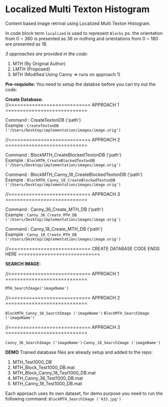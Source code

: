 Localized Multi Texton Histogram
====

Content based image retrival using Localized Multi Texton Histogram.

In code block term `localized` is used to represent `Blocks` ps. the orientation from 0 ~ 360 is presented as 36 or nothing and orientations from 0 ~ 180 are presented as 18.    

*3 approaches are provided in the code:*    
1. MTH  (By Original Author)    
2. LMTH (Proposed)    
3. MTH  (Modified Using Canny => runs on approach 1)     
     
**Pre-requisite:**
You need to setup the databse before you can try out the code:
    
**Create Database:**    
//============================ APPROACH 1 ============================    
    
Command : CreateTextonDB ('path')   
Example : `CreateTextonDB ('/Users/Desktop/implementation/images/image.orig')`
     
//============================ APPROACH 2 ============================     
     
Command : BlockMTH_CreateBlockedTextonDB ('path')     
Example : `BlockMTH_CreateBlockedTextonDB ('/Users/Desktop/implementation/images/image.orig')`

Command : BlockMTH_Canny_18_CreateBlockedTextonDB ('path')    
Example : `BlockMTH_Canny_18_CreateBlockedTextonDB ('/Users/Desktop/implementation/images/image.orig')`
     
//============================ APPROACH 3 ============================    
     
Command : Canny_36_Create_MTH_DB ('path')    
Example : `Canny_36_Create_MTH_DB ('/Users/Desktop/implementation/images/image.orig')`
    
Command : Canny_18_Create_MTH_DB ('path')    
Example : `Canny_18_Create_MTH_DB ('/Users/Desktop/implementation/images/image.orig')`
    
//============================ CREATE DATABASE CODE ENDS HERE ============================    
    
**SEARCH IMAGE:**
    
//============================ APPROACH 1 ============================   
    
`MTH_SearchImage('imageName')`
    
//============================ APPROACH 2 ============================   
   
`BlockMTH_Canny_18_SearchImage ('imageName')`
`BlockMTH_SearchImage ('imageName')`

//============================ APPROACH 3 ============================

`Canny_36_SearchImage ('imageName')`
`Canny_18_SearchImage ('imageName')`


**DEMO**
Trained database files are already setup and added to the repo:
1. MTH_Test1000_DB
2. MTH_Block_Test1000_DB.mat
3. MTH_Block_Canny_18_Test1000_DB.mat
4. MTH_Canny_36_Test1000_DB.mat
5. MTH_Canny_18_Test1000_DB.mat

Each approach uses its own dataset, for demo purpose you need to run the following command: 
`BlockMTH_SearchImage ('433.jpg')`
